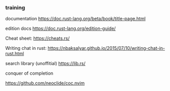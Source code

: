 ### training 


documentation
https://doc.rust-lang.org/beta/book/title-page.html

edition docs
https://doc.rust-lang.org/edition-guide/


Cheat sheet:
https://cheats.rs/

Writing chat in rust:
https://nbaksalyar.github.io/2015/07/10/writing-chat-in-rust.html

search library (unoffitial)
https://lib.rs/


conquer of completion

https://github.com/neoclide/coc.nvim

